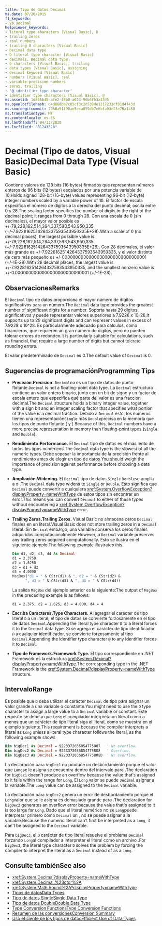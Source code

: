 ```yaml
---
title: Tipo de datos Decimal
ms.date: 07/20/2015
f1_keywords:
- vb.Decimal
helpviewer_keywords:
- literal type characters [Visual Basic], D
- trailing zeros
- real numbers
- trailing 0 characters [Visual Basic]
- Decimal data type
- D literal type character [Visual Basic]
- decimals, Decimal data type
- 0 characters [Visual Basic], trailing
- data types [Visual Basic], assigning
- decimal keyword [Visual Basic]
- numbers [Visual Basic], real
- variable-precision numbers
- zeros, trailing
- '@ identifier type character'
- identifier type characters [Visual Basic], @
ms.assetid: 1d855b45-afe2-45b0-a623-96b6f63a43d5
ms.openlocfilehash: d4d868ba7c05cf3c2d538de1217231df91d4f43d
ms.sourcegitcommit: 7980a91f90ae5eca859db7e6bfa03e23e76a1a50
ms.translationtype: MT
ms.contentlocale: es-ES
ms.lasthandoff: 04/13/2020
ms.locfileid: "81243328"
---
```

# <a name="decimal-data-type-visual-basic"></a><span data-ttu-id="5c0db-102">Decimal (Tipo de datos, Visual Basic)</span><span class="sxs-lookup"><span data-stu-id="5c0db-102">Decimal Data Type (Visual Basic)</span></span>

<span data-ttu-id="5c0db-103">Contiene valores de 128 bits (16 bytes) firmados que representan números enteros de 96 bits (12 bytes) escalados por una potencia variable de 10.</span><span class="sxs-lookup"><span data-stu-id="5c0db-103">Holds signed 128-bit (16-byte) values representing 96-bit (12-byte) integer numbers scaled by a variable power of 10.</span></span> <span data-ttu-id="5c0db-104">El factor de escala especifica el número de dígitos a la derecha del punto decimal; oscila entre 0 y 28.</span><span class="sxs-lookup"><span data-stu-id="5c0db-104">The scaling factor specifies the number of digits to the right of the decimal point; it ranges from 0 through 28.</span></span> <span data-ttu-id="5c0db-105">Con una escala de 0 (sin decimales), el mayor valor posible es +/-79,228,162,514,264,337,593,543,950,335 (+/-7.9228162514264337593543950335E+28).</span><span class="sxs-lookup"><span data-stu-id="5c0db-105">With a scale of 0 (no decimal places), the largest possible value is +/-79,228,162,514,264,337,593,543,950,335 (+/-7.9228162514264337593543950335E+28).</span></span> <span data-ttu-id="5c0db-106">Con 28 decimales, el valor más grande es +/-7.9228162514264337593543950335, y el valor distinto de cero más pequeño es +/-00000000000000000000000000000001 (+/-1E-28).</span><span class="sxs-lookup"><span data-stu-id="5c0db-106">With 28 decimal places, the largest value is +/-7.9228162514264337593543950335, and the smallest nonzero value is +/-0.0000000000000000000000000001 (+/-1E-28).</span></span>

## <a name="remarks"></a><span data-ttu-id="5c0db-107">Observaciones</span><span class="sxs-lookup"><span data-stu-id="5c0db-107">Remarks</span></span>

<span data-ttu-id="5c0db-108">El `Decimal` tipo de datos proporciona el mayor número de dígitos significativos para un número.</span><span class="sxs-lookup"><span data-stu-id="5c0db-108">The `Decimal` data type provides the greatest number of significant digits for a number.</span></span> <span data-ttu-id="5c0db-109">Soporta hasta 29 dígitos significativos y puede representar valores superiores a 7.9228 x 10-28.</span><span class="sxs-lookup"><span data-stu-id="5c0db-109">It supports up to 29 significant digits and can represent values in excess of 7.9228 x 10^28.</span></span> <span data-ttu-id="5c0db-110">Es particularmente adecuado para cálculos, como financieros, que requieren un gran número de dígitos, pero no pueden tolerar errores de redondeo.</span><span class="sxs-lookup"><span data-stu-id="5c0db-110">It is particularly suitable for calculations, such as financial, that require a large number of digits but cannot tolerate rounding errors.</span></span>

<span data-ttu-id="5c0db-111">El valor predeterminado de `Decimal` es 0.</span><span class="sxs-lookup"><span data-stu-id="5c0db-111">The default value of `Decimal` is 0.</span></span>

## <a name="programming-tips"></a><span data-ttu-id="5c0db-112">Sugerencias de programación</span><span class="sxs-lookup"><span data-stu-id="5c0db-112">Programming Tips</span></span>

- <span data-ttu-id="5c0db-113">**Precisión.**</span><span class="sxs-lookup"><span data-stu-id="5c0db-113">**Precision.**</span></span> <span data-ttu-id="5c0db-114">`Decimal`no es un tipo de datos de punto flotante.</span><span class="sxs-lookup"><span data-stu-id="5c0db-114">`Decimal` is not a floating-point data type.</span></span> <span data-ttu-id="5c0db-115">La `Decimal` estructura contiene un valor entero binario, junto con un bit de signo y un factor de escala entero que especifica qué parte del valor es una fracción decimal.</span><span class="sxs-lookup"><span data-stu-id="5c0db-115">The `Decimal` structure holds a binary integer value, together with a sign bit and an integer scaling factor that specifies what portion of the value is a decimal fraction.</span></span> <span data-ttu-id="5c0db-116">Debido a `Decimal` esto, los números tienen una representación`Single` más `Double`precisa en la memoria que los tipos de punto flotante ( y ).</span><span class="sxs-lookup"><span data-stu-id="5c0db-116">Because of this, `Decimal` numbers have a more precise representation in memory than floating-point types (`Single` and `Double`).</span></span>

- <span data-ttu-id="5c0db-117">**Rendimiento.**</span><span class="sxs-lookup"><span data-stu-id="5c0db-117">**Performance.**</span></span> <span data-ttu-id="5c0db-118">El `Decimal` tipo de datos es el más lento de todos los tipos numéricos.</span><span class="sxs-lookup"><span data-stu-id="5c0db-118">The `Decimal` data type is the slowest of all the numeric types.</span></span> <span data-ttu-id="5c0db-119">Debe sopesar la importancia de la precisión frente al rendimiento antes de elegir un tipo de datos.</span><span class="sxs-lookup"><span data-stu-id="5c0db-119">You should weigh the importance of precision against performance before choosing a data type.</span></span>

- <span data-ttu-id="5c0db-120">**Ampliación.**</span><span class="sxs-lookup"><span data-stu-id="5c0db-120">**Widening.**</span></span> <span data-ttu-id="5c0db-121">El `Decimal` tipo de datos `Single` `Double`se amplía a o .</span><span class="sxs-lookup"><span data-stu-id="5c0db-121">The `Decimal` data type widens to `Single` or `Double`.</span></span> <span data-ttu-id="5c0db-122">Esto significa que `Decimal` puede convertir a cualquiera <xref:System.OverflowException?displayProperty=nameWithType> de estos tipos sin encontrar un error.</span><span class="sxs-lookup"><span data-stu-id="5c0db-122">This means you can convert `Decimal` to either of these types without encountering a <xref:System.OverflowException?displayProperty=nameWithType> error.</span></span>

- <span data-ttu-id="5c0db-123">**Trailing Zeros.**</span><span class="sxs-lookup"><span data-stu-id="5c0db-123">**Trailing Zeros.**</span></span> <span data-ttu-id="5c0db-124">Visual Basic no almacena ceros `Decimal` finales en un literal.</span><span class="sxs-lookup"><span data-stu-id="5c0db-124">Visual Basic does not store trailing zeros in a `Decimal` literal.</span></span> <span data-ttu-id="5c0db-125">Sin `Decimal` embargo, una variable conserva los ceros finales adquiridos computacionalmente.</span><span class="sxs-lookup"><span data-stu-id="5c0db-125">However, a `Decimal` variable preserves any trailing zeros acquired computationally.</span></span> <span data-ttu-id="5c0db-126">Esto se ilustra en el siguiente ejemplo.</span><span class="sxs-lookup"><span data-stu-id="5c0db-126">The following example illustrates this.</span></span>

  ```vb
  Dim d1, d2, d3, d4 As Decimal
  d1 = 2.375D
  d2 = 1.625D
  d3 = d1 + d2
  d4 = 4.000D
  MsgBox("d1 = " & CStr(d1) & ", d2 = " & CStr(d2) &
        ", d3 = " & CStr(d3) & ", d4 = " & CStr(d4))
  ```

  <span data-ttu-id="5c0db-127">La salida `MsgBox` del ejemplo anterior es la siguiente:</span><span class="sxs-lookup"><span data-stu-id="5c0db-127">The output of `MsgBox` in the preceding example is as follows:</span></span>

  ```console
  d1 = 2.375, d2 = 1.625, d3 = 4.000, d4 = 4
  ```

- <span data-ttu-id="5c0db-128">**Escriba Caracteres.**</span><span class="sxs-lookup"><span data-stu-id="5c0db-128">**Type Characters.**</span></span> <span data-ttu-id="5c0db-129">Al agregar el carácter de tipo literal `D` a un literal, el tipo de datos se convierte forzosamente en el tipo de datos `Decimal`.</span><span class="sxs-lookup"><span data-stu-id="5c0db-129">Appending the literal type character `D` to a literal forces it to the `Decimal` data type.</span></span> <span data-ttu-id="5c0db-130">Si se agrega el carácter de tipo identificador `@` a cualquier identificador, se convierte forzosamente al tipo `Decimal`.</span><span class="sxs-lookup"><span data-stu-id="5c0db-130">Appending the identifier type character `@` to any identifier forces it to `Decimal`.</span></span>

- <span data-ttu-id="5c0db-131">**Tipo de Framework.**</span><span class="sxs-lookup"><span data-stu-id="5c0db-131">**Framework Type.**</span></span> <span data-ttu-id="5c0db-132">El tipo correspondiente en .NET Framework es la estructura <xref:System.Decimal?displayProperty=nameWithType>.</span><span class="sxs-lookup"><span data-stu-id="5c0db-132">The corresponding type in the .NET Framework is the <xref:System.Decimal?displayProperty=nameWithType> structure.</span></span>

## <a name="range"></a><span data-ttu-id="5c0db-133">Intervalo</span><span class="sxs-lookup"><span data-stu-id="5c0db-133">Range</span></span>

 <span data-ttu-id="5c0db-134">Es posible que `D` deba utilizar el carácter `Decimal` de tipo para asignar un valor grande a una variable o constante.</span><span class="sxs-lookup"><span data-stu-id="5c0db-134">You might need to use the `D` type character to assign a large value to a `Decimal` variable or constant.</span></span> <span data-ttu-id="5c0db-135">Este requisito se debe a que `Long` el compilador interpreta un literal como a menos que un carácter de tipo literal siga el literal, como se muestra en el ejemplo siguiente.</span><span class="sxs-lookup"><span data-stu-id="5c0db-135">This requirement is because the compiler interprets a literal as `Long` unless a literal type character follows the literal, as the following example shows.</span></span>

```vb
Dim bigDec1 As Decimal = 9223372036854775807   ' No overflow.
Dim bigDec2 As Decimal = 9223372036854775808   ' Overflow.
Dim bigDec3 As Decimal = 9223372036854775808D  ' No overflow.
```

<span data-ttu-id="5c0db-136">La declaración para `bigDec1` no produce un desbordamiento porque el valor que `Long`se le asigna se encuentra dentro del intervalo para .</span><span class="sxs-lookup"><span data-stu-id="5c0db-136">The declaration for `bigDec1` doesn't produce an overflow because the value that's assigned to it falls within the range for `Long`.</span></span> <span data-ttu-id="5c0db-137">El `Long` valor se puede `Decimal` asignar a la variable.</span><span class="sxs-lookup"><span data-stu-id="5c0db-137">The `Long` value can be assigned to the `Decimal` variable.</span></span>

<span data-ttu-id="5c0db-138">La declaración para `bigDec2` genera un error de desbordamiento porque el `Long`valor que se le asigna es demasiado grande para .</span><span class="sxs-lookup"><span data-stu-id="5c0db-138">The declaration for `bigDec2` generates an overflow error because the value that's assigned to it is too large for `Long`.</span></span> <span data-ttu-id="5c0db-139">Dado que el literal numérico no se `Long`puede interpretar primero como `Decimal` un , no se puede asignar a la variable.</span><span class="sxs-lookup"><span data-stu-id="5c0db-139">Because the numeric literal can't first be interpreted as a `Long`, it can't be assigned to the `Decimal` variable.</span></span>

<span data-ttu-id="5c0db-140">Para `bigDec3`, el `D` carácter de tipo literal resuelve el problema `Decimal` forzando `Long`al compilador a interpretar el literal como un archivo .</span><span class="sxs-lookup"><span data-stu-id="5c0db-140">For `bigDec3`, the literal type character `D` solves the problem by forcing the compiler to interpret the literal as a `Decimal` instead of as a `Long`.</span></span>

## <a name="see-also"></a><span data-ttu-id="5c0db-141">Consulte también</span><span class="sxs-lookup"><span data-stu-id="5c0db-141">See also</span></span>

- <xref:System.Decimal?displayProperty=nameWithType>
- <xref:System.Decimal.%23ctor%2A>
- <xref:System.Math.Round%2A?displayProperty=nameWithType>
- [<span data-ttu-id="5c0db-142">Tipos de datos</span><span class="sxs-lookup"><span data-stu-id="5c0db-142">Data Types</span></span>](../../../visual-basic/language-reference/data-types/index.md)
- [<span data-ttu-id="5c0db-143">Tipo de datos Single</span><span class="sxs-lookup"><span data-stu-id="5c0db-143">Single Data Type</span></span>](../../../visual-basic/language-reference/data-types/single-data-type.md)
- [<span data-ttu-id="5c0db-144">Tipo de datos Double</span><span class="sxs-lookup"><span data-stu-id="5c0db-144">Double Data Type</span></span>](../../../visual-basic/language-reference/data-types/double-data-type.md)
- [<span data-ttu-id="5c0db-145">Type Conversion Functions</span><span class="sxs-lookup"><span data-stu-id="5c0db-145">Type Conversion Functions</span></span>](../../../visual-basic/language-reference/functions/type-conversion-functions.md)
- [<span data-ttu-id="5c0db-146">Resumen de las conversiones</span><span class="sxs-lookup"><span data-stu-id="5c0db-146">Conversion Summary</span></span>](../../../visual-basic/language-reference/keywords/conversion-summary.md)
- [<span data-ttu-id="5c0db-147">Uso eficiente de los tipos de datos</span><span class="sxs-lookup"><span data-stu-id="5c0db-147">Efficient Use of Data Types</span></span>](../../../visual-basic/programming-guide/language-features/data-types/efficient-use-of-data-types.md)
